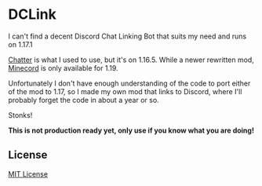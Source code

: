 # DCLink

I can't find a decent Discord Chat Linking Bot that suits my need and runs on 1.17.1

[Chatter](https://github.com/axieum/chatter) is what I used to use, but it's on 1.16.5.
While a newer rewritten mod, [Minecord](https://github.com/axieum/minecord) is only available for 1.19.

Unfortunately I don't have enough understanding of the code to port either of the mod to 1.17, so I made my own mod that links to Discord, where I'll probably forget the code in about a year or so.

Stonks!

**This is not production ready yet, only use if you know what you are doing!**

## License
[MIT License](https://opensource.org/licenses/MIT)